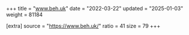 +++
title = "www.beh.uk"
date = "2022-03-22"
updated = "2025-01-03"
weight = 81184

[extra]
source = "https://www.beh.uk/"
ratio = 41
size = 79
+++
